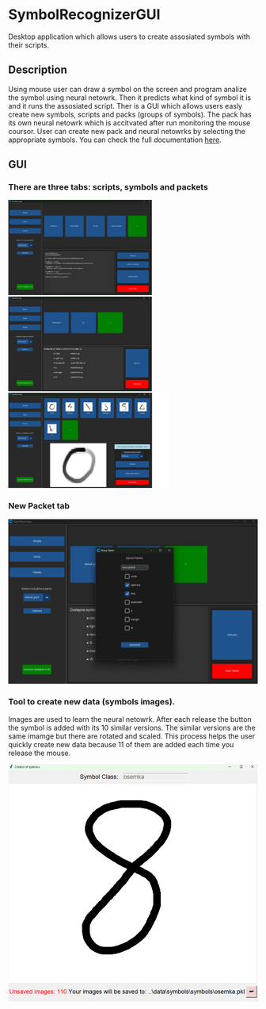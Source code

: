 # SymbolRecognizerGUI
Desktop application which allows users to create assosiated symbols with their scripts.

## Description
Using mouse user can draw a symbol on the screen and program analize the symbol using neural netowrk. Then it predicts what kind of symbol it is and it runs the assosiated script.
Ther is a GUI which allows users easly create new symbols, scripts and packs (groups of symbols). The pack has its own neural netowrk which is accitvated after run monitoring the mouse coursor.
User can create new pack and neural netowrks by selecting the appropriate symbols. You can check the full documentation [here](documentation.pdf).

## GUI

### There are three tabs: scripts, symbols and packets

<div>
  <img src="images/scripts.png" width="290"> 
  <img src="images/packets.png" width="290"> 
  <img src="images/symbols.png" width="325">
</div>

### New Packet tab

<img src="images/new_packet.png">

### Tool to create new data (symbols images).
Images are used to learn the neural netowrk. After each release the button the symbol is added with its 10 similar versions. The similar versions are the same imamge but there are rotated and scaled.
This process helps the user quickly create new data because 11 of them are added each time you release the mouse.

<img src="images/add-symbol.png">
